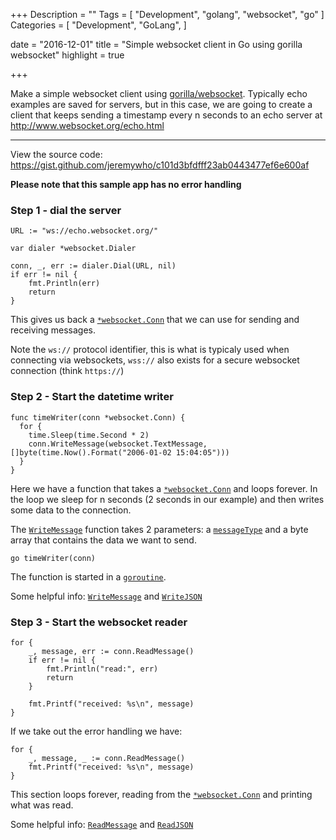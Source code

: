 +++
Description = ""
Tags = [
  "Development",
  "golang",
  "websocket",
  "go" 
]
Categories = [
  "Development",
  "GoLang",
]

date = "2016-12-01"
title = "Simple websocket client in Go using gorilla websocket"
highlight = true

+++

Make a simple websocket client using [gorilla/websocket](https://github.com/gorilla/websocket). Typically echo examples are saved for servers, 
but in this case, we are going to create a client that keeps sending a timestamp every n seconds to an echo server at http://www.websocket.org/echo.html

<!--more-->

---

View the source code: https://gist.github.com/jeremywho/c101d3bfdfff23ab0443477ef6e600af

**Please note that this sample app has no error handling**

### Step 1 - dial the server

    URL := "ws://echo.websocket.org/"

	var dialer *websocket.Dialer

	conn, _, err := dialer.Dial(URL, nil)
	if err != nil {
		fmt.Println(err)
		return
	}

This gives us back a [`*websocket.Conn`](https://godoc.org/github.com/gorilla/websocket#Conn) that we can use for sending and receiving messages.

Note the `ws://` protocol identifier, this is what is typicaly used when connecting via websockets, `wss://` also exists for a secure websocket connection (think `https://`)


### Step 2 - Start the datetime writer

    func timeWriter(conn *websocket.Conn) {
	  for {
	    time.Sleep(time.Second * 2)
		conn.WriteMessage(websocket.TextMessage, []byte(time.Now().Format("2006-01-02 15:04:05")))
	  }
    }

Here we have a function that takes a [`*websocket.Conn`](https://godoc.org/github.com/gorilla/websocket#Conn) and loops forever.
In the loop we sleep for n seconds (2 seconds in our example) and then writes some data to the connection. 

The [`WriteMessage`](https://godoc.org/github.com/gorilla/websocket#Conn.WriteMessage) function takes 2 parameters: a [`messageType`](https://godoc.org/github.com/gorilla/websocket#pkg-constants) and a byte array that contains the data we want to send.

    go timeWriter(conn)

The function is started in a [`goroutine`](https://gobyexample.com/goroutines).

Some helpful info:
[`WriteMessage`](https://godoc.org/github.com/gorilla/websocket#Conn.WriteMessage) and 
[`WriteJSON`](https://godoc.org/github.com/gorilla/websocket#Conn.WriteJSON)

### Step 3 - Start the websocket reader

    for {
		_, message, err := conn.ReadMessage()
		if err != nil {
			fmt.Println("read:", err)
			return
		}

		fmt.Printf("received: %s\n", message)
	}

If we take out the error handling we have:

    for {
		_, message, _ := conn.ReadMessage()
		fmt.Printf("received: %s\n", message)
	}

This section loops forever, reading from the [`*websocket.Conn`](https://godoc.org/github.com/gorilla/websocket#Conn) and printing what was read.

Some helpful info:
[`ReadMessage`](https://godoc.org/github.com/gorilla/websocket#Conn.ReadMessage) and 
[`ReadJSON`](https://godoc.org/github.com/gorilla/websocket#Conn.ReadJSON)




